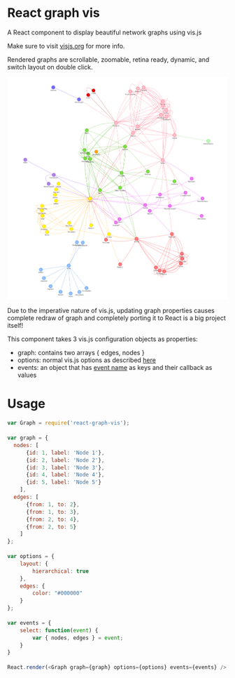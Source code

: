 # React graph vis

A React component to display beautiful network graphs using vis.js

Make sure to visit [visjs.org](http://visjs.org) for more info.

Rendered graphs are scrollable, zoomable, retina ready, dynamic, and switch layout on double click.

![A graph rendered by vis js](example.png)

Due to the imperative nature of vis.js, updating graph properties causes complete redraw of graph and completely porting it to React is a big project itself!

This component takes 3 vis.js configuration objects as properties:  

- graph: contains two arrays { edges, nodes }
- options: normal vis.js options as described [here](http://visjs.org/docs/network/#options)
- events: an object that has [event name](http://visjs.org/docs/network/#Events) as keys and their callback as values

# Usage

```javascript
var Graph = require('react-graph-vis');

var graph = {
  nodes: [
      {id: 1, label: 'Node 1'},
      {id: 2, label: 'Node 2'},
      {id: 3, label: 'Node 3'},
      {id: 4, label: 'Node 4'},
      {id: 5, label: 'Node 5'}
    ],
  edges: [
      {from: 1, to: 2},
      {from: 1, to: 3},
      {from: 2, to: 4},
      {from: 2, to: 5}
    ]
};

var options = {
    layout: {
        hierarchical: true
    },
    edges: {
        color: "#000000"
    }
};

var events = {
    select: function(event) {
        var { nodes, edges } = event;
    }
}

React.render(<Graph graph={graph} options={options} events={events} />, document.body);
```
